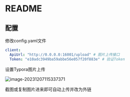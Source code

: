 # README

## 配置
修改config.yaml文件
```yaml
client:
  ApiUrl: "http://0.0.0.0:16001/upload" # 图片上传接口
  Token: "e10adc3949ba59abbe56e057f20f883e" # 验证Token
```
设置Typora图片上传

![image-20231207115337371](http://8.134.193.71:15511/images/c4176a5eeffdf3e1409707288e6304cc.png)

截图或复制图片进来即可自动上传并改为外链
